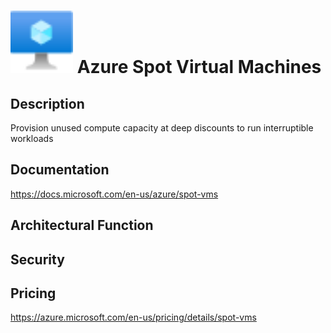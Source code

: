 # <img src ="../img/Azure Spot Virtual Machines.svg" width=100 /> Azure Spot Virtual Machines                 



## Description										
Provision unused compute capacity at deep discounts to run interruptible workloads





## Documentation
https://docs.microsoft.com/en-us/azure/spot-vms



## Architectural Function




## Security




## Pricing
https://azure.microsoft.com/en-us/pricing/details/spot-vms



